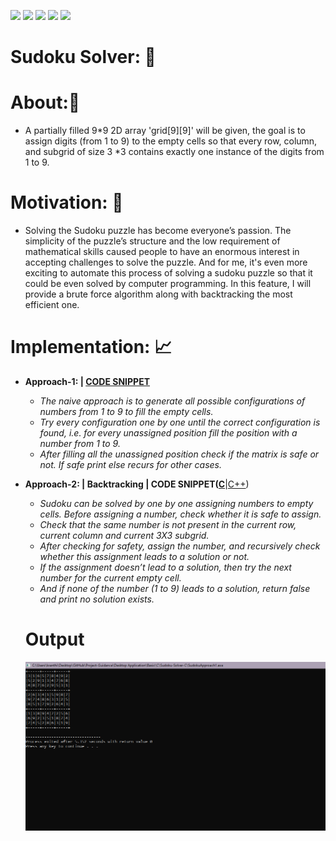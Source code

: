 ![](https://img.shields.io/badge/Project-SudokuSolver-yellow.svg)
![](https://img.shields.io/badge/ProjectType-ConsoleApp-green.svg)
![](https://img.shields.io/badge/Programming_Language-c-blue.svg)
![](https://img.shields.io/badge/Library-stdio.h-gold.svg)
![](https://img.shields.io/badge/Library-stdbool.h-green.svg)
# Sudoku Solver: 🧩
# About:🚀 
* A partially filled 9*9 2D array 'grid[9][9]' will be given, the goal is to assign digits (from 1 to 9) to the empty cells so that every row, column, and subgrid of size 3 *3 contains exactly one instance of the digits from 1 to 9.<br>

# Motivation: 🤩
* Solving the Sudoku puzzle has become everyone’s passion. The simplicity of the puzzle’s structure and the low requirement
of mathematical skills caused people to have an enormous interest in accepting challenges to solve the puzzle. And for me, it's even more exciting to automate this process of solving a sudoku puzzle so that it could be even solved by computer programming. In this feature, I will provide a brute force algorithm along with backtracking the most efficient one.

# Implementation: 📈
* <b>Approach-1: | [CODE SNIPPET](https://github.com/Kranthi-Guribilli/Sudoku-Solver-C/blob/main/Sudoku|Approach1.c)</b>
  <i>
  * The naive approach is to generate all possible configurations of numbers from 1 to 9 to fill the empty cells.
  * Try every configuration one by one until the correct configuration is found, i.e. for every unassigned position fill the position with a number from 1 to 9.
  * After filling all the unassigned position check if the matrix is safe or not. If safe print else recurs for other cases.</i>
  
* <b>Approach-2: | Backtracking | CODE SNIPPET([C](https://github.com/Kranthi-Guribilli/Sudoku-Solver-C/blob/main/Sudoku|Backtracking.c)</b>|[C++](https://github.com/Kranthi-Guribilli/Sudoku-Solver-C/blob/main/Sudoku|Backtracking.cpp))
  <i>
  * Sudoku can be solved by one by one assigning numbers to empty cells. Before assigning a number, check whether it is safe to assign.
  * Check that the same number is not present in the current row, current column and current 3X3 subgrid.
  * After checking for safety, assign the number, and recursively check whether this assignment leads to a solution or not.
  * If the assignment doesn’t lead to a solution, then try the next number for the current empty cell.
  * And if none of the number (1 to 9) leads to a solution, return false and print no solution exists.</i>
  
  # Output
  <img src="./Output.png">
